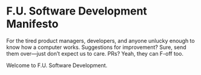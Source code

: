 # F.U. Software Development Manifesto

For the tired product managers, developers, and anyone unlucky enough to know how a computer works. Suggestions for improvement? Sure, send them over—just don’t expect us to care. PRs? Yeah, they can F-off too.

Welcome to F.U. Software Development.
